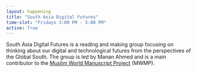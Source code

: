 ```yaml
---
layout: happening
title: "South Asia Digital Futures"
time-slot: "Fridays 3:00 PM - 5:00 PM"
active: True
---
```


South Asia Digital Futures is a reading and making group focusing on thinking about our digital and technological futures from the perspectives of the Global South. The group is led by Manan Ahmed and is a main contributor to the [Muslim World Manuscript Project](http://xpmethod.plaintext.in/public-discourse/mwmp.html) (MWMP).